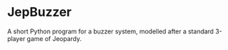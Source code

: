 # JepBuzzer
A short Python program for a buzzer system, modelled after a standard 3-player game of Jeopardy.
